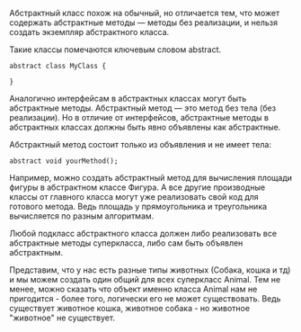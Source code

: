 Абстрактный класс похож на обычный, но отличается тем, что может содержать абстрактные методы — методы без реализации, и нельзя создать экземпляр абстрактного класса.

Такие классы помечаются ключевым словом abstract.

```
abstract class MyClass {
 
}
```

Аналогично интерфейсам в абстрактных классах могут быть абстрактные методы. Абстрактный метод — это метод без тела (без реализации). Но в отличие от интерфейсов, абстрактные методы в абстрактных классах должны быть явно объявлены как абстрактные. 

Абстрактный метод состоит только из объявления и не имеет тела:

```
abstract void yourMethod();
```

Например, можно создать абстрактный метод для вычисления площади фигуры в абстрактном классе Фигура. А все другие производные классы от главного класса могут уже реализовать свой код для готового метода. Ведь площадь у прямоугольника и треугольника вычисляется по разным алгоритмам.

Любой подкласс абстрактного класса должен либо реализовать все абстрактные методы суперкласса, либо сам быть объявлен абстрактным.

Представим, что у нас есть разные типы животных (Собака, кошка и тд) и мы можем создать один общий для всех суперкласс Animal. Тем не менее, можно сказать что объект именно класса Animal нам не пригодится - более того, логически его не может существовать. Ведь существует животное кошка, животное собака - но животное "животное" не существует.


